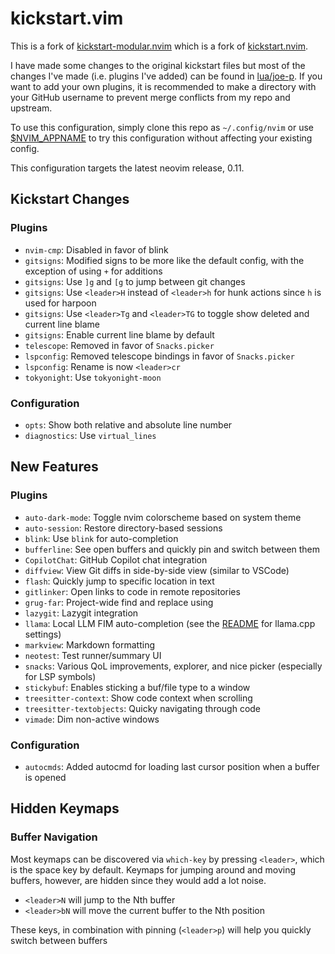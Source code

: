 # kickstart.vim

This is a fork of [kickstart-modular.nvim](https://github.com/dam9000/kickstart-modular.nvim) which is a fork of [kickstart.nvim](https://github.com/nvim-lua/kickstart.nvim). 

I have made some changes to the original kickstart files but most of the changes I've made (i.e. plugins I've added) can be found in [lua/joe-p](./lua/joe-p). If you want to add your own plugins, it is recommended to make a directory with your GitHub username to prevent merge conflicts from my repo and upstream. 

To use this configuration, simply clone this repo as `~/.config/nvim` or use [$NVIM_APPNAME](https://neovim.io/doc/user/starting.html#%24NVIM_APPNAME) to try this configuration without affecting your existing config.

This configuration targets the latest neovim release, 0.11. 

## Kickstart Changes

### Plugins
* `nvim-cmp`: Disabled in favor of blink
* `gitsigns`: Modified signs to be more like the default config, with the exception of using `+` for additions
* `gitsigns`: Use `]g` and `[g` to jump between git changes
* `gitsigns`: Use `<leader>H` instead of `<leader>h` for hunk actions since `h` is used for harpoon
* `gitsigns`: Use `<leader>Tg` and `<leader>TG` to toggle show deleted and current line blame
* `gitsigns`: Enable current line blame by default
* `telescope`: Removed in favor of `Snacks.picker`
* `lspconfig`: Removed telescope bindings in favor of `Snacks.picker`
* `lspconfig`: Rename is now `<leader>cr`
* `tokyonight`: Use `tokyonight-moon`

### Configuration

* `opts`: Show both relative and absolute line number
* `diagnostics`: Use `virtual_lines` 

## New Features

### Plugins

* `auto-dark-mode`: Toggle nvim colorscheme based on system theme
* `auto-session`: Restore directory-based sessions 
* `blink`: Use `blink` for auto-completion
* `bufferline`: See open buffers and quickly pin and switch between them
* `CopilotChat`: GitHub Copilot chat integration
* `diffview`: View Git diffs in side-by-side view (similar to VSCode)
* `flash`: Quickly jump to specific location in text
* `gitlinker`: Open links to code in remote repositories
* `grug-far`: Project-wide find and replace using
* `lazygit`: Lazygit integration
* `llama`: Local LLM FIM auto-completion (see the [README](https://github.com/ggml-org/llama.vim?tab=readme-ov-file#llamacpp-settings) for llama.cpp settings)
* `markview`: Markdown formatting
* `neotest`: Test runner/summary UI
* `snacks`: Various QoL improvements, explorer, and nice picker (especially for LSP symbols)
* `stickybuf`: Enables sticking a buf/file type to a window
* `treesitter-context`: Show code context when scrolling
* `treesitter-textobjects`: Quicky navigating through code
* `vimade`: Dim non-active windows

### Configuration

* `autocmds`: Added autocmd for loading last cursor position when a buffer is opened

## Hidden Keymaps

### Buffer Navigation

Most keymaps can be discovered via `which-key` by pressing `<leader>`, which is the space key by default. Keymaps for jumping around and moving buffers, however, are hidden since they would add a lot noise.

* `<leader>N` will jump to the Nth buffer
* `<leader>bN` will move the current buffer to the Nth position

These keys, in combination with pinning (`<leader>p`) will help you quickly switch between buffers

